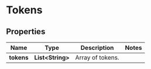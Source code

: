 

# Tokens


## Properties

Name | Type | Description | Notes
------------ | ------------- | ------------- | -------------
**tokens** | **List&lt;String&gt;** | Array of tokens. | 



